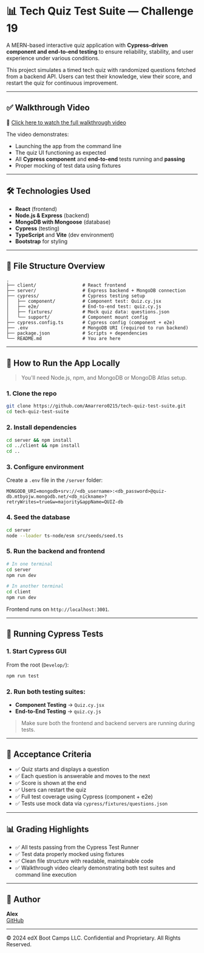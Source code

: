 # 📊 Tech Quiz Test Suite — Challenge 19

A MERN-based interactive quiz application with **Cypress-driven component and end-to-end testing** to ensure reliability, stability, and user experience under various conditions.

This project simulates a timed tech quiz with randomized questions fetched from a backend API. Users can test their knowledge, view their score, and restart the quiz for continuous improvement.

---

## ✅ Walkthrough Video

🎥 [Click here to watch the full walkthrough video](./Assets/videos/SmallCypressTestWalkthroughFile.mp4)

The video demonstrates:

- Launching the app from the command line
- The quiz UI functioning as expected
- All **Cypress component** and **end-to-end** tests running and **passing**
- Proper mocking of test data using fixtures

---

## 🛠️ Technologies Used

- **React** (frontend)
- **Node.js & Express** (backend)
- **MongoDB with Mongoose** (database)
- **Cypress** (testing)
- **TypeScript** and **Vite** (dev environment)
- **Bootstrap** for styling

---

## 📂 File Structure Overview

```
.
├── client/                 # React frontend
├── server/                 # Express backend + MongoDB connection
├── cypress/                # Cypress testing setup
│   ├── component/          # Component test: Quiz.cy.jsx
│   ├── e2e/                # End-to-end test: quiz.cy.js
│   ├── fixtures/           # Mock quiz data: questions.json
│   └── support/            # Component mount config
├── cypress.config.ts       # Cypress config (component + e2e)
├── .env                    # MongoDB URI (required to run backend)
├── package.json            # Scripts + dependencies
└── README.md               # You are here
```

---

## 🚀 How to Run the App Locally

> You'll need Node.js, npm, and MongoDB or MongoDB Atlas setup.

### 1. Clone the repo

```bash
git clone https://github.com/Amarrero0215/tech-quiz-test-suite.git
cd tech-quiz-test-suite
```

### 2. Install dependencies

```bash
cd server && npm install
cd ../client && npm install
cd ..
```

### 3. Configure environment

Create a `.env` file in the `/server` folder:

```env
MONGODB_URI=mongodb+srv://<db_username>:<db_password>@quiz-db.mtbyojw.mongodb.net/<db_nickname>?retryWrites=true&w=majority&appName=QUIZ-db
```

### 4. Seed the database

```bash
cd server
node --loader ts-node/esm src/seeds/seed.ts
```

### 5. Run the backend and frontend

```bash
# In one terminal
cd server
npm run dev

# In another terminal
cd client
npm run dev
```

Frontend runs on `http://localhost:3001`.

---

## 🧪 Running Cypress Tests

### 1. Start Cypress GUI

From the root (`Develop/`):

```bash
npm run test
```

### 2. Run both testing suites:

- **Component Testing** → `Quiz.cy.jsx`
- **End-to-End Testing** → `quiz.cy.js`

> Make sure both the frontend and backend servers are running during tests.

---

## 📌 Acceptance Criteria

- ✅ Quiz starts and displays a question
- ✅ Each question is answerable and moves to the next
- ✅ Score is shown at the end
- ✅ Users can restart the quiz
- ✅ Full test coverage using Cypress (component + e2e)
- ✅ Tests use mock data via `cypress/fixtures/questions.json`

---

## 📊 Grading Highlights

- ✅ All tests passing from the Cypress Test Runner
- ✅ Test data properly mocked using fixtures
- ✅ Clean file structure with readable, maintainable code
- ✅ Walkthrough video clearly demonstrating both test suites and command line execution

---

## 💬 Author

**Alex**  
[GitHub](https://github.com/Amarrero0215)

---

© 2024 edX Boot Camps LLC. Confidential and Proprietary. All Rights Reserved.

